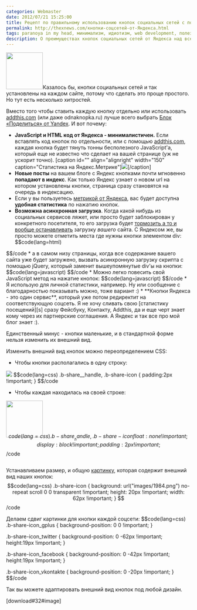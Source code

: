 ```yaml
---
categories: Webmaster
date: 2012/07/21 15:25:00
title: Рецепт по правильному использованию кнопок социальных сетей с помощью Yandex.Api 
permalink: http://thexnews.com/кнопки-соцсетей-от-Яндекса.html
tags: paranoya in my head, минимализм, идиотизм, web development, полезные советы, Яндекс, многокода
description: О преимуществах кнопок социальных сетей от Яндекса над всеми другими кнопками.
---
```


<img class="alignleft size-thumbnail" width="100" height="100" alt="" src="/uploads/yandex-buttons.png" title="Кнопки социальных сетей от Яндекса">Казалось бы, кнопки социальных сетей и так установлены на каждом сайте, потому что сделать это проще простого. Но тут есть несколько хитростей.

Вместо того чтобы ставить каждую кнопку отдельно или использовать [addthis.com][a] (или даже odnaknopka.ru) лучше всего выбрать [Блок «Поделиться» от Yandex][y]. И вот почему:

* **JavaScript и HTML код от Яндекса - минималистичен.** Если вставлять код кнопок по отдельности, или с помощью [addthis.com][a], каждая кнопка будет тянуть тонны бесполезного JavaScript'а, который еще не известно что сделает на вашей странице (уж не ускорит точно).
[caption id="" align="alignright" width="150" caption="Статистика на Яндекс.Метрике"]<a href="/uploads/yandex-buttons-stats.png"><img class="size-thumbnail" src="/uploads/yandex-buttons-stats-150x.png"/></a>[/caption]
* **Новые посты** на вашем блоге с Яндекс кнопками почти мгновенно **попадают в индекс**. Как только Яндекс узнает о новом url на котором установлены кнопки, страница сразу становятся на очередь в индексацию.
* Если у вы пользуетесь [метрикой от Яндекса][m], вас будет доступна **удобная статистика** по нажатию кнопок.
* **Возможна асинхронная загрузка**. Когда какой нибудь из социальных сервисов ляжет, или просто будет заблокирован у конкретного посетителя, то его загрузка будет [тормозить а то и вообще останавливать][h] загрузку *вашего* сайта.
С Яндексом же, вы просто можете отметить места где нужны кнопки элементом div:
$$code(lang=html)
<div class="yashare-auto-init" 
  data-yashareL10n="ru"
  data-yashareType="none"
  data-yashareLink=" < url страницы которую шарим >"
  data-yashareTitle="title"
  data-yashareQuickServices="gplus,twitter,facebook,vkontakte"></div>
$$/code
* а в самом низу страницы, когда все содержание вашего сайта уже будет загружено, вызвать асинхронную загрузку скрипта с помощью jQuery, который заменит вышеупомянутые div'ы на кнопки:
$$code(lang=javascript)
<script>
  $.getScript("http://yandex.st/share/share.js");
</script>
$$/code
* Можно легко повесить свой JavaScript метод на нажатие кнопок:
$$code(lang=javascript)
  <script>
  $.getScript("http://yandex.st/share/share.js", function(data, textStatus, jqxhr) {
      $(".yashare-auto-init").click(function() {
        alert('share button was pressed');
      });      
    });
  </script>
$$/code
* Я использую для личной статистики, например. Ну или сообщение с благодарностью показывать можно, тоже вариант :)
* **Кнопки Яндекса - это один сервис**, который уже потом редиректит на соответствующую соцсеть. Я не хочу сливать свою [статистику посещений][s] сразу Фейсбуку, Контакту, Addthis, да и еще черт знает кому через их партнерские соглашения. А Яндекс и так все про мой блог знает :).

Единственный минус - кнопки маленькие, и в стандартной форме нельзя изменить их внешний вид. <!--more Но это легко исправить :) -->

Изменить внешний вид кнопок можно переопределением CSS:

* Чтобы кнопки располагались в одну строку:
<img src="/uploads/yandex-buttons-row.png">
$$code(lang=css)
.b-share__handle, .b-share-icon {
  padding:2px !important;
}
$$/code

* Чтобы каждая находилась на своей строке:

<img style="float:left" height="100" title="Кнопки социальных сетей от Яндекса" src="/uploads/yandex-buttons.png" alt=""/><div style="float:left; margin-top: -20px;">
$$code(lang=css)
.b-share__handle, .b-share-icon {
  float:none !important;
  display:block !important;
  padding:2px !important;
}
$$/code
</div>
<div style="clear:both"></div>

Устанавливаем размер, и общую [картинку][i], которая содержит внешний вид наших кнопок:
$$code(lang=css)
.b-share-icon {
  background: url("images/1984.png") no-repeat scroll 0 0 transparent !important;
  height: 20px !important;
  width: 62px !important;
}
$$/code

Делаем сдвиг картинки для кнопки каждой соцсети:
$$code(lang=css)
.b-share-icon_gplus {
  background-position: 0 0 !important;
}

.b-share-icon_twitter {
    background-position: 0 -62px !important;
    height:19px !important;
}

.b-share-icon_facebook {
    background-position: 0 -42px !important;
    height:19px !important;
}

.b-share-icon_vkontakte {
    background-position: 0 -20px !important;
}
$$/code

Так вы можете адаптировать внешний вид кнопок под любой дизайн.

[download#32#image]

[a]: http://addthis.com "кнопки социальных сетей google plus twitter facebook vkontakte для сайта"
[s]: http://thexnews.com/stats "Статистика сайта"
[h]: http://habrahabr.ru/post/139895/ "Потеря посетителей из за кнопок vkontakte odnoklassniki"
[y]: http://api.yandex.ru/share/ "Блок «Поделиться» для вашего сайта"
[i]: http://thexnews.com/images/1984.png
[m]: http://metrika.yandex.ru "статистика по социальным сервисам"
